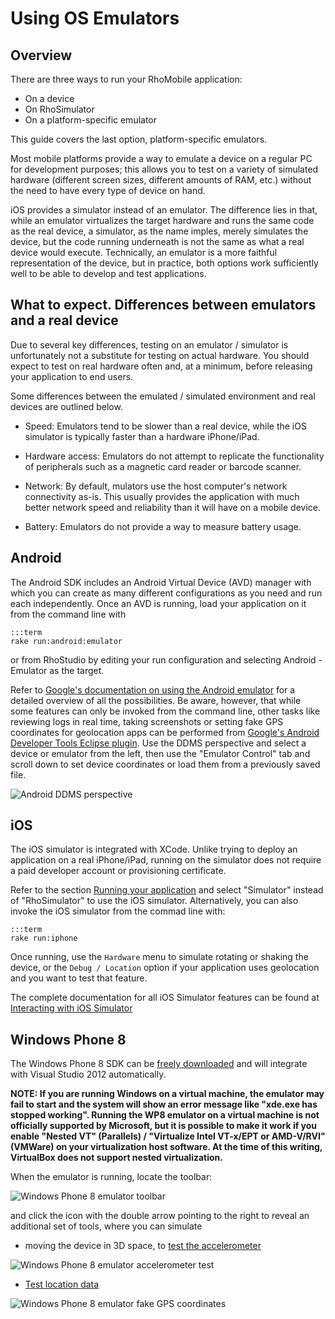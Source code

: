 # Using OS Emulators

## Overview

There are three ways to run your RhoMobile application:

* On a device
* On RhoSimulator
* On a platform-specific emulator

This guide covers the last option, platform-specific emulators.

Most mobile platforms provide a way to emulate a device on a regular PC for development purposes; this allows you to test on a variety of simulated hardware (different screen sizes, different amounts of RAM, etc.) without the need to have every type of device on hand.

iOS provides a simulator instead of an emulator. The difference lies in that, while an emulator virtualizes the target hardware and runs the same code as the real device, a simulator, as the name imples, merely simulates the device, but the code running underneath is not the same as what a real device would execute. Technically, an emulator is a more faithful representation of the device, but in practice, both options work sufficiently well to be able to develop and test applications.


## What to expect. Differences between emulators and a real device

Due to several key differences, testing on an emulator / simulator is unfortunately not a substitute for testing on actual hardware. You should expect to test on real hardware often and, at a minimum, before releasing your application to end users.

Some differences between the emulated / simulated environment and real devices are outlined below.

* Speed: Emulators tend to be slower than a real device, while the iOS simulator is typically faster than a hardware iPhone/iPad.

* Hardware access: Emulators do not attempt to replicate the functionality of peripherals such as a magnetic card reader or barcode scanner.

* Network: By default, mulators use the host computer's network connectivity as-is. This usually provides the application with much better network speed and reliability than it will have on a mobile device.

* Battery: Emulators do not provide a way to measure battery usage.


## Android

The Android SDK includes an Android Virtual Device (AVD) manager with which you can create as many different configurations as you need and run each independently. Once an AVD is running, load your application on it from the command line with

	:::term
	rake run:android:emulator

or from RhoStudio by editing your run configuration and selecting Android - Emulator as the target.

Refer to [Google's documentation on using the Android emulator](http://developer.android.com/tools/devices/emulator.html) for a detailed overview of all the possibilities. Be aware, however, that while some features can only be invoked from the command line, other tasks like reviewing logs in real time, taking screenshots or setting fake GPS coordinates for geolocation apps can be performed from [Google's Android Developer Tools Eclipse plugin](http://developer.android.com/sdk/index.html). Use the DDMS perspective and select a device or emulator from the left, then use the "Emulator Control" tab and scroll down to set device coordinates or load them from a previously saved file.

<img src="https://s3.amazonaws.com/docs.tau-technologies.com/images/guide/using_emulators/ddms.png" alt="Android DDMS perspective" />


## iOS

The iOS simulator is integrated with XCode. Unlike trying to deploy an application on a real iPhone/iPad, running on the simulator does not require a paid developer account or provisioning certificate.

Refer to the section [Running your application](creating_a_project#running-your-application) and select "Simulator" instead of "RhoSimulator" to use the iOS simulator. Alternatively, you can also invoke the iOS simulator from the commad line with:

	:::term
	rake run:iphone

Once running, use the `Hardware` menu to simulate rotating or shaking the device, or the `Debug / Location` option if your application uses geolocation and you want to test that feature.

The complete documentation for all iOS Simulator features can be found at [Interacting with iOS Simulator](http://developer.apple.com/library/ios/documentation/IDEs/Conceptual/iOS_Simulator_Guide/InteractingwiththeiOSSimulator/InteractingwiththeiOSSimulator.html#//apple_ref/doc/uid/TP40012848-CH3-SW1)

## Windows Phone 8

The Windows Phone 8 SDK can be [freely downloaded](https://dev.windowsphone.com/en-us/downloadsdk) and will integrate with Visual Studio 2012 automatically.

**NOTE: If you are running Windows on a virtual machine, the emulator may fail to start and the system will show an error message like "xde.exe has stopped working". Running the WP8 emulator on a virtual machine is not officially supported by Microsoft, but it is possible to make it work if you enable "Nested VT" (Parallels) / "Virtualize Intel VT-x/EPT or AMD-V/RVI" (VMWare) on your virtualization host software. At the time of this writing, VirtualBox does not support nested virtualization.**

When the emulator is running, locate the toolbar:

<img src="https://s3.amazonaws.com/docs.tau-technologies.com/images/guide/using_emulators/toolbar.png" alt="Windows Phone 8 emulator toolbar" />

and click the icon with the double arrow pointing to the right to reveal an additional set of tools, where you can simulate

* moving the device in 3D space, to [test the accelerometer](http://msdn.microsoft.com/en-us/library/windowsphone/develop/hh202936(v=vs.105).aspx)

<img src="https://s3.amazonaws.com/docs.tau-technologies.com/images/guide/using_emulators/accelerometer.png" alt="Windows Phone 8 emulator accelerometer test" />

* [Test location data](http://msdn.microsoft.com/en-us/library/windowsphone/develop/hh202933(v=vs.105).aspx)

<img src="https://s3.amazonaws.com/docs.tau-technologies.com/images/guide/using_emulators/location.png" alt="Windows Phone 8 emulator fake GPS coordinates" />
